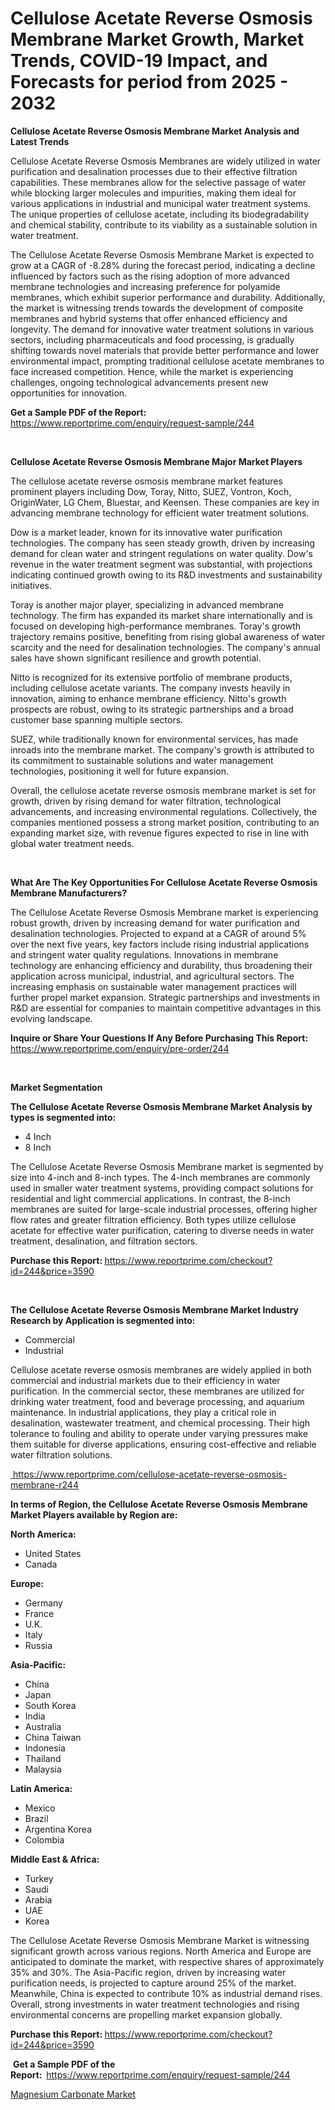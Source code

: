 <p><h1>Cellulose Acetate Reverse Osmosis Membrane Market Growth, Market Trends, COVID-19 Impact, and Forecasts for period from 2025 - 2032</h1></p><p><strong>Cellulose Acetate Reverse Osmosis Membrane Market Analysis and Latest Trends</strong></p>
<p><p>Cellulose Acetate Reverse Osmosis Membranes are widely utilized in water purification and desalination processes due to their effective filtration capabilities. These membranes allow for the selective passage of water while blocking larger molecules and impurities, making them ideal for various applications in industrial and municipal water treatment systems. The unique properties of cellulose acetate, including its biodegradability and chemical stability, contribute to its viability as a sustainable solution in water treatment.</p><p>The Cellulose Acetate Reverse Osmosis Membrane Market is expected to grow at a CAGR of -8.28% during the forecast period, indicating a decline influenced by factors such as the rising adoption of more advanced membrane technologies and increasing preference for polyamide membranes, which exhibit superior performance and durability. Additionally, the market is witnessing trends towards the development of composite membranes and hybrid systems that offer enhanced efficiency and longevity. The demand for innovative water treatment solutions in various sectors, including pharmaceuticals and food processing, is gradually shifting towards novel materials that provide better performance and lower environmental impact, prompting traditional cellulose acetate membranes to face increased competition. Hence, while the market is experiencing challenges, ongoing technological advancements present new opportunities for innovation.</p></p>
<p><strong>Get a Sample PDF of the Report:&nbsp;</strong> <a href="https://www.reportprime.com/enquiry/request-sample/244?utm_campaign=3538&utm_medium=2&utm_source=Github&utm_content=ia&utm_term=18032025&utm_id=cellulose-acetate-reverse-osmosis-membrane">https://www.reportprime.com/enquiry/request-sample/244</a></p>
<p>&nbsp;</p>
<p><strong>Cellulose Acetate Reverse Osmosis Membrane Major Market Players</strong></p>
<p><p>The cellulose acetate reverse osmosis membrane market features prominent players including Dow, Toray, Nitto, SUEZ, Vontron, Koch, OriginWater, LG Chem, Bluestar, and Keensen. These companies are key in advancing membrane technology for efficient water treatment solutions.</p><p>Dow is a market leader, known for its innovative water purification technologies. The company has seen steady growth, driven by increasing demand for clean water and stringent regulations on water quality. Dow's revenue in the water treatment segment was substantial, with projections indicating continued growth owing to its R&D investments and sustainability initiatives.</p><p>Toray is another major player, specializing in advanced membrane technology. The firm has expanded its market share internationally and is focused on developing high-performance membranes. Toray's growth trajectory remains positive, benefiting from rising global awareness of water scarcity and the need for desalination technologies. The company's annual sales have shown significant resilience and growth potential.</p><p>Nitto is recognized for its extensive portfolio of membrane products, including cellulose acetate variants. The company invests heavily in innovation, aiming to enhance membrane efficiency. Nitto's growth prospects are robust, owing to its strategic partnerships and a broad customer base spanning multiple sectors.</p><p>SUEZ, while traditionally known for environmental services, has made inroads into the membrane market. The company's growth is attributed to its commitment to sustainable solutions and water management technologies, positioning it well for future expansion.</p><p>Overall, the cellulose acetate reverse osmosis membrane market is set for growth, driven by rising demand for water filtration, technological advancements, and increasing environmental regulations. Collectively, the companies mentioned possess a strong market position, contributing to an expanding market size, with revenue figures expected to rise in line with global water treatment needs.</p></p>
<p>&nbsp;</p>
<p><strong>What Are The Key Opportunities For Cellulose Acetate Reverse Osmosis Membrane Manufacturers?</strong></p>
<p><p>The Cellulose Acetate Reverse Osmosis Membrane market is experiencing robust growth, driven by increasing demand for water purification and desalination technologies. Projected to expand at a CAGR of around 5% over the next five years, key factors include rising industrial applications and stringent water quality regulations. Innovations in membrane technology are enhancing efficiency and durability, thus broadening their application across municipal, industrial, and agricultural sectors. The increasing emphasis on sustainable water management practices will further propel market expansion. Strategic partnerships and investments in R&D are essential for companies to maintain competitive advantages in this evolving landscape.</p></p>
<p><strong>Inquire or Share Your Questions If Any Before Purchasing This Report:</strong> <a href="https://www.reportprime.com/enquiry/pre-order/244?utm_campaign=3538&utm_medium=2&utm_source=Github&utm_content=ia&utm_term=18032025&utm_id=cellulose-acetate-reverse-osmosis-membrane">https://www.reportprime.com/enquiry/pre-order/244</a></p>
<p>&nbsp;</p>
<p><strong>Market Segmentation</strong></p>
<p><strong>The Cellulose Acetate Reverse Osmosis Membrane Market Analysis by types is segmented into:</strong></p>
<p><ul><li>4 Inch</li><li>8 Inch</li></ul></p>
<p><p>The Cellulose Acetate Reverse Osmosis Membrane market is segmented by size into 4-inch and 8-inch types. The 4-inch membranes are commonly used in smaller water treatment systems, providing compact solutions for residential and light commercial applications. In contrast, the 8-inch membranes are suited for large-scale industrial processes, offering higher flow rates and greater filtration efficiency. Both types utilize cellulose acetate for effective water purification, catering to diverse needs in water treatment, desalination, and filtration sectors.</p></p>
<p><strong>Purchase this Report:&nbsp;</strong><a href="https://www.reportprime.com/checkout?id=244&price=3590&utm_campaign=3538&utm_medium=2&utm_source=Github&utm_content=ia&utm_term=18032025&utm_id=cellulose-acetate-reverse-osmosis-membrane">https://www.reportprime.com/checkout?id=244&price=3590</a></p>
<p>&nbsp;</p>
<p><strong>The Cellulose Acetate Reverse Osmosis Membrane Market Industry Research by Application is segmented into:</strong></p>
<p><ul><li>Commercial</li><li>Industrial</li></ul></p>
<p><p>Cellulose acetate reverse osmosis membranes are widely applied in both commercial and industrial markets due to their efficiency in water purification. In the commercial sector, these membranes are utilized for drinking water treatment, food and beverage processing, and aquarium maintenance. In industrial applications, they play a critical role in desalination, wastewater treatment, and chemical processing. Their high tolerance to fouling and ability to operate under varying pressures make them suitable for diverse applications, ensuring cost-effective and reliable water filtration solutions.</p></p>
<p><a href="https://www.reportprime.com/cellulose-acetate-reverse-osmosis-membrane-r244?utm_campaign=3538&utm_medium=2&utm_source=Github&utm_content=ia&utm_term=18032025&utm_id=cellulose-acetate-reverse-osmosis-membrane">&nbsp;https://www.reportprime.com/cellulose-acetate-reverse-osmosis-membrane-r244</a></p>
<p><strong>In terms of Region, the Cellulose Acetate Reverse Osmosis Membrane Market Players available by Region are:</strong></p>
<p>
    <p> <strong> North America: </strong>
        <ul>
            <li>United States</li>
            <li>Canada</li>
        </ul>
        </p> 
    <p> <strong> Europe: </strong>
        <ul>
            <li>Germany</li>
            <li>France</li>
            <li>U.K.</li>
            <li>Italy</li>
            <li>Russia</li>
        </ul>
        </p> 
    <p> <strong> Asia-Pacific: </strong>
        <ul>
            <li>China</li>
            <li>Japan</li>
            <li>South Korea</li>
            <li>India</li>
            <li>Australia</li>
            <li>China Taiwan</li>
            <li>Indonesia</li>
            <li>Thailand</li>
            <li>Malaysia</li>
        </ul>
        </p> 
    <p> <strong> Latin America: </strong>
        <ul>
            <li>Mexico</li>
            <li>Brazil</li>
            <li>Argentina Korea</li>
            <li>Colombia</li>
        </ul>
        </p> 
    <p> <strong> Middle East & Africa: </strong>
        <ul>
            <li>Turkey</li>
            <li>Saudi</li>
            <li>Arabia</li>
            <li>UAE</li>
            <li>Korea</li>
        </ul>
    </p>
    </p>
<p><p>The Cellulose Acetate Reverse Osmosis Membrane Market is witnessing significant growth across various regions. North America and Europe are anticipated to dominate the market, with respective shares of approximately 35% and 30%. The Asia-Pacific region, driven by increasing water purification needs, is projected to capture around 25% of the market. Meanwhile, China is expected to contribute 10% as industrial demand rises. Overall, strong investments in water treatment technologies and rising environmental concerns are propelling market expansion globally.</p></p>
<p><strong>Purchase this Report: </strong><a href="https://www.reportprime.com/checkout?id=244&price=3590&utm_campaign=3538&utm_medium=2&utm_source=Github&utm_content=ia&utm_term=18032025&utm_id=cellulose-acetate-reverse-osmosis-membrane">https://www.reportprime.com/checkout?id=244&price=3590</a></p>
<p>&nbsp;<strong>Get a Sample PDF of the Report:&nbsp;&nbsp;</strong><a href="https://www.reportprime.com/enquiry/request-sample/244?utm_campaign=3538&utm_medium=2&utm_source=Github&utm_content=ia&utm_term=18032025&utm_id=cellulose-acetate-reverse-osmosis-membrane">https://www.reportprime.com/enquiry/request-sample/244</a></p>
<p><strong></strong></p>
<p><p><a href="https://github.com/daleogrando/Market-Research-Report-List-1/blob/main/magnesium-carbonate-market.md?utm_campaign=3538&utm_medium=2&utm_source=Github&utm_content=ia&utm_term=18032025&utm_id=cellulose-acetate-reverse-osmosis-membrane">Magnesium Carbonate Market</a></p></p>